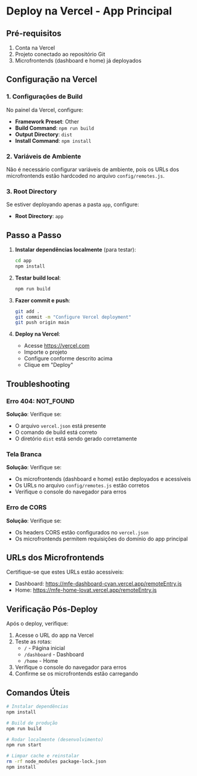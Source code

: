 # Deploy na Vercel - App Principal

## Pré-requisitos

1. Conta na Vercel
2. Projeto conectado ao repositório Git
3. Microfrontends (dashboard e home) já deployados

## Configuração na Vercel

### 1. Configurações de Build

No painel da Vercel, configure:

- **Framework Preset**: Other
- **Build Command**: `npm run build`
- **Output Directory**: `dist`
- **Install Command**: `npm install`

### 2. Variáveis de Ambiente

Não é necessário configurar variáveis de ambiente, pois os URLs dos microfrontends estão hardcoded no arquivo `config/remotes.js`.

### 3. Root Directory

Se estiver deployando apenas a pasta `app`, configure:
- **Root Directory**: `app`

## Passo a Passo

1. **Instalar dependências localmente** (para testar):
   ```bash
   cd app
   npm install
   ```

2. **Testar build local**:
   ```bash
   npm run build
   ```

3. **Fazer commit e push**:
   ```bash
   git add .
   git commit -m "Configure Vercel deployment"
   git push origin main
   ```

4. **Deploy na Vercel**:
   - Acesse https://vercel.com
   - Importe o projeto
   - Configure conforme descrito acima
   - Clique em "Deploy"

## Troubleshooting

### Erro 404: NOT_FOUND

**Solução**: Verifique se:
- O arquivo `vercel.json` está presente
- O comando de build está correto
- O diretório `dist` está sendo gerado corretamente

### Tela Branca

**Solução**: Verifique se:
- Os microfrontends (dashboard e home) estão deployados e acessíveis
- Os URLs no arquivo `config/remotes.js` estão corretos
- Verifique o console do navegador para erros

### Erro de CORS

**Solução**: Verifique se:
- Os headers CORS estão configurados no `vercel.json`
- Os microfrontends permitem requisições do domínio do app principal

## URLs dos Microfrontends

Certifique-se que estes URLs estão acessíveis:
- Dashboard: https://mfe-dashboard-cyan.vercel.app/remoteEntry.js
- Home: https://mfe-home-lovat.vercel.app/remoteEntry.js

## Verificação Pós-Deploy

Após o deploy, verifique:

1. Acesse o URL do app na Vercel
2. Teste as rotas:
   - `/` - Página inicial
   - `/dashboard` - Dashboard
   - `/home` - Home
3. Verifique o console do navegador para erros
4. Confirme se os microfrontends estão carregando

## Comandos Úteis

```bash
# Instalar dependências
npm install

# Build de produção
npm run build

# Rodar localmente (desenvolvimento)
npm run start

# Limpar cache e reinstalar
rm -rf node_modules package-lock.json
npm install
```

